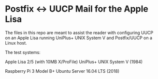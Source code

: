 # Postfix <-> UUCP Mail for the Apple Lisa

The files in this repo are meant to assist the reader with configuring
UUCP on an Apple Lisa running UniPlus+ UNIX System V and Postfix/UUCP on
a Linux host.

The test systems:

Apple Lisa 2/5 (with 10MB X/ProFile)
UniPlus+ UNIX System V (1984)

Raspberry Pi 3 Model B+
Ubuntu Server 16.04 LTS (2018)


